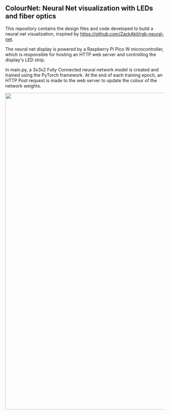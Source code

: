 ## ColourNet: Neural Net visualization with LEDs and fiber optics

This repository contains the design files and code developed to build a neural net visualization, inspired by 
https://github.com/ZackAkil/rgb-neural-net.

The neural net display is powered by a Raspberry Pi Pico W microcontroller, which is responsible for hosting an HTTP
web server and controlling the display's LED strip.

In main.py, a 3x3x2 Fully Connected neural network model is created and trained using the PyTorch framework. At the end
of each training epoch, an HTTP Post request is made to the web server to update the colour of the network weights.

<img src="neural_net_display.png" width="1000">